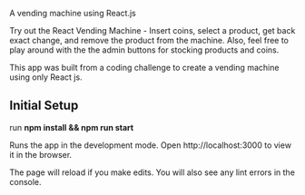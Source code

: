 A vending machine using React.js

Try out the React Vending Machine - Insert coins, select a product, get back exact change, and remove the product from the machine. Also, feel free to play around with the the admin buttons for stocking products and coins.

This app was built from a coding challenge to create a vending machine using only React js.

## Initial Setup

run <b> npm install && npm run start</b>

Runs the app in the development mode.
Open http://localhost:3000 to view it in the browser.

The page will reload if you make edits.
You will also see any lint errors in the console.
